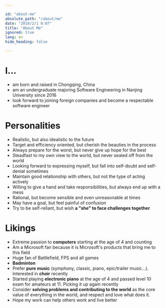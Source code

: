 ```yaml
---

id: "about-me"
absolute_path: "/about/me"
date: "2019/2/1 0:07"
title: "About Me"
ignored: true
lang: en
hide_heading: false

---
```


# I...

- am born and raised in Chongqing, China
- am an undergraduate majoring Software Engineering in Nanjing University since 2016
- look forward to joining foreign companies and become a respectable software engineer

# Personalities

- Realistic, but also idealistic to the future
- Target and efficiency oriented, but cherish the beauties in the process
- Always prepare for the worst, but never give up hope for the best
- Steadfast to my own view to the world, but never sealed off from the world
- Looking forward to expressing myself, but fall into self-doubt and self-denial sometimes
- Maintain good relationship with others, but not the type of acting actively
- Willing to give a hand and take responsibilities, but always end up with a mess
- Rational, but become sensible and even unreasonable at times
- May have a goal, but feel painful of confusion
- Try to be self-reliant, but wish **a "she" to face challenges together**

# Likings

- Extreme passion to **computers** starting at the age of 4 and counting
- Am a Microsoft fan because it is Microsoft's products that bring me to this field
- Huge fan of Battlefield, FPS and all games
- **Badminton**
- Prefer **pure music** (symphony, classic, piano, epic/trailer music...). Interested in **choir** recently
- Started playing **electronic piano** at the age of 4 and passed level 10 exam for amateurs at 11. Picking it up again recently
- Consider **solving problems and contributing to the world** as the core value of everything in the world, and respect and love what does it.
- Hope my work can help others work and live better
